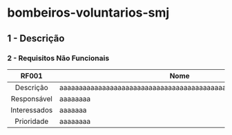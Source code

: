 # bombeiros-voluntarios-smj

## 1 - Descrição



### 2 - Requisitos Não Funcionais

RF001 | Nome |
:---------: | ---------- | 
| Descrição | aaaaaaaaaaaaaaaaaaaaaaaaaaaaaaaaaaaaaaaaaaaaaaaaaaaaaaaaaaaaaa|
Responsável |aaaaaaaa   |
Interessados | aaaaaaa     |
Prioridade |   aaaaaaaa   |
